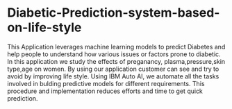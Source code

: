 # Diabetic-Prediction-system-based-on-life-style
This Application leverages machine learning models to predict Diabetes and help people to understand how various issues or factors prone to diabetic.
In this application we study the effects of preganancy, plasma,pressure,skin type,age on women. 
By using our application customer can see and try to avoid by improving life style.
Using IBM Auto AI, we automate all the tasks involved in bulding predictive models for different requirements. 
This procedure and implementation reduces efforts and time to get quick prediction.
